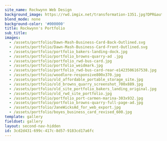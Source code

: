 ```yaml
---
site_name: Rockwynn Web Design
background_image: https://rwd.imgix.net/transformation-1351.jpg?DPR&auto=compress,enhance,format
blend_mode: none
background-color: '#000000'
title: Rockwynn's Portfolio
sub_title:
images:
  - /assets/portfolio/Dawn-Mash-Business-Card-Back-Outlined.svg
  - /assets/portfolio/Dawn-Mash-Business-Card-Front-Outlined.svg
  - /assets/portfolio/portfolio_bakers-landing-dock.jpg
  - /assets/portfolio/portfolio_browns-quarry-ad .jpg
  - /assets/portfolio/portfolio_rwd-bus-card.jpg
  - /assets/portfolio/portfolio_weidmark.jpg
  - /assets/portfolio/portfolio_rwd-bus-card-rear-e1423506167538.jpg
  - /assets/portfolio/woodlore-responsive800x370.jpg
  - /assets/portfolio/old_affordable_portable_storage_site.jpg
  - /assets/portfolio/old_browns_quarry_screenshot_700x889.jpg
  - /assets/portfolio/old_site_portfolio_bakers_landing_original.jpg
  - /assets/portfolio/old_rwd_site_portfolio.jpg
  - /assets/portfolio/portfolio_port-carmen-marina-303x932.jpg
  - /assets/portfolio/portfolio_browns-quarry-full-page-ad.jpg
  - /assets/portfolio/JaneWicksAd_for_web_export.jpg
  - /assets/portfolio/boyes_business_card_revised_600.jpg
template: gallery
fieldset: gallery
layout: second-nav-hidden
id: 3cd2d431-699c-417c-8d57-9183cd17a6fc
---
```

